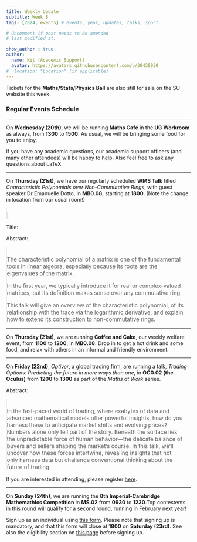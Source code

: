 ```yaml
---
title: Weekly Update
subtitle: Week 8
tags: [2024, events] # events, year, updates, talks, sport

# Uncomment if post needs to be amended
# last_modified_at:

show_author : true
author:
  name: Kit (Academic Support)
  avatar: https://avatars.githubusercontent.com/u/30439030
#  location: "Location" (if applicable)
---
```



Tickets for the **Maths/Stats/Physics Ball** are also still for sale on the SU website this week.

### Regular Events Schedule

---

On **Wednesday (20th)**, we will be running **Maths Café** in the **UG Workroom** as always, from **1300** to **1500**. As usual, we will be bringing some food for you to enjoy.

If you have any academic questions, our academic support officers (and many other attendees) will be happy to help. Also feel free to ask any questions about LaTeX.

---

On **Thursday (21st)**, we have our regularly scheduled **WMS Talk** titled *Characteristic Polynomials over Non-Commutative Rings*, with guest speaker Dr Emanuelle Dotto, in **MB0.08**, starting at **1800**. (Note the change in location from our usual room!)

>>>

<style>
blockquote {
    padding: 10px 20px 0 0;
    margin: 0 0 0 0;
    font-size: 15px;
}
</style>

Title:

Abstract:
> The characteristic polynomial of a matrix is one of the fundamental tools in linear algebra, especially because its roots are the eigenvalues of the matrix.
>
> In the first year, we typically introduce it for real or complex-valued matrices, but its definition makes sense over any commutative ring.
>
> This talk will give an overview of the characteristic polynomial, of its relationship with the trace via the logarithmic derivative, and explain how to extend its construction to non-commutative rings.

---

On **Thursday (21st)**, we are running **Coffee and Cake**, our weekly welfare event, from **1100** to **1200**, in **MB0.08**. Drop in to get a hot drink and some food, and relax with others in an informal and friendly environment.

---

On **Friday (22nd)**, *Optiver*, a global trading firm, are running a talk, *Trading Options: Predicting the future in more ways than one*, in **OC0.02 (the Oculus)** from **1200** to **1300** as part of the *Maths at Work* series.

Abstract:
> In the fast-paced world of trading, where exabytes of data and advanced mathematical models offer powerful insights, how do you harness these to anticipate market shifts and evolving prices? Numbers alone only tell part of the story. Beneath the surface lies the unpredictable force of human behavior—the delicate balance of buyers and sellers shaping the market’s course. In this talk, we’ll uncover how these forces intertwine, revealing insights that not only harness data but challenge conventional thinking about the future of trading.

If you are interested in attending, please register [here](
https://myadvantage.warwick.ac.uk/students/events/detail/3601593).

---

On **Sunday (24th)**, we are running the **8th Imperial-Cambridge Mathemathics Competition** in **MS.02** from **0930** to **1230**.Top contestents in this round will qualify for a second round, running in February next year!

Sign up as an individual using [this form](https://docs.google.com/forms/d/e/1FAIpQLSdXGN71-efy0FG0XvtXz3zs171It4zZeLsMmm9UKnjmePjAIg/viewform). Please note that signing up is mandatory, and that this form will close at **1800** on **Saturday (23rd)**. See also the eligibility section on [this page](https://icmathscomp.org/register/) before signing up.
